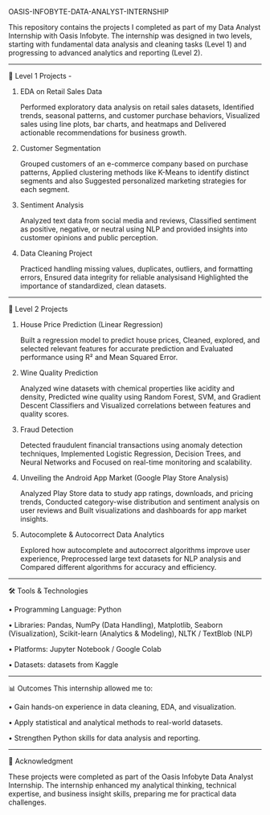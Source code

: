 OASIS-INFOBYTE-DATA-ANALYST-INTERNSHIP

This repository contains the projects I completed as part of my Data Analyst Internship with Oasis Infobyte. The internship was designed in two levels, starting with fundamental data analysis and cleaning tasks (Level 1) and progressing to advanced analytics and reporting (Level 2).
________________________________________
🔹 Level 1 Projects - 

1.	EDA on Retail Sales Data

    Performed exploratory data analysis on retail sales datasets, Identified trends, seasonal patterns, and customer purchase behaviors, Visualized sales using line plots, bar charts, and heatmaps and Delivered       actionable recommendations for business growth.

4.	Customer Segmentation
  
    Grouped customers of an e-commerce company based on purchase patterns, Applied clustering methods like K-Means to identify distinct segments and also Suggested personalized marketing strategies for each      segment.

7.	Sentiment Analysis

  	Analyzed text data from social media and reviews, Classified sentiment as positive, negative, or neutral using NLP and provided insights into customer opinions and public perception.

9.	Data Cleaning Project
    
    Practiced handling missing values, duplicates, outliers, and formatting errors, Ensured data integrity for reliable analysisand Highlighted the importance of standardized, clean datasets.
________________________________________

🔹 Level 2 Projects

1.	House Price Prediction (Linear Regression)
   
    Built a regression model to predict house prices, Cleaned, explored, and selected relevant features for accurate prediction and Evaluated performance using R² and Mean Squared Error.

3.	Wine Quality Prediction
   
    Analyzed wine datasets with chemical properties like acidity and density, Predicted wine quality using Random Forest, SVM, and Gradient Descent Classifiers and Visualized correlations between features and  quality scores.

5.	Fraud Detection
   
    Detected fraudulent financial transactions using anomaly detection techniques, Implemented Logistic Regression, Decision Trees, and Neural Networks and Focused on real-time monitoring and scalability.

7.	Unveiling the Android App Market (Google Play Store Analysis)
   
    Analyzed Play Store data to study app ratings, downloads, and pricing trends, Conducted category-wise distribution and sentiment analysis on user reviews and Built visualizations and dashboards for app market     insights.

9.	Autocomplete & Autocorrect Data Analytics
    
    Explored how autocomplete and autocorrect algorithms improve user experience, Preprocessed large text datasets for NLP analysis and Compared different algorithms for accuracy and efficiency.
________________________________________
🛠️ Tools & Technologies

•	Programming Language: Python

•	Libraries: Pandas, NumPy (Data Handling), Matplotlib, Seaborn (Visualization), Scikit-learn (Analytics & Modeling), NLTK / TextBlob (NLP)

•	Platforms: Jupyter Notebook / Google Colab

•	Datasets: datasets from Kaggle
________________________________________
📊 Outcomes
This internship allowed me to:

•	Gain hands-on experience in data cleaning, EDA, and visualization.

•	Apply statistical and analytical methods to real-world datasets.

•	Strengthen Python skills for data analysis and reporting.
________________________________________
🙌 Acknowledgment

These projects were completed as part of the Oasis Infobyte Data Analyst Internship. The internship enhanced my analytical thinking, technical expertise, and business insight skills, preparing me for practical data challenges.

